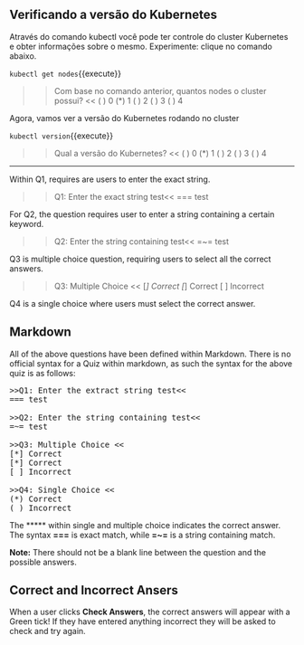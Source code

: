 ## Verificando a versão do Kubernetes

Através do comando kubectl você pode ter controle do cluster Kubernetes e obter informações sobre o mesmo. 
Experimente: clique no comando abaixo.

`kubectl get nodes`{{execute}}

>> Com base no comando anterior, quantos nodes o cluster possui? <<
( ) 0
(*) 1
( ) 2
( ) 3
( ) 4

Agora, vamos ver a versão do Kubernetes rodando no cluster

`kubectl version`{{execute}}

>> Qual a versão do Kubernetes? <<
( ) 0
(*) 1
( ) 2
( ) 3
( ) 4

----------------------------------------------------------------------------------
Within Q1, requires are users to enter the exact string.

>>Q1: Enter the exact string test<<
=== test

For Q2, the question requires user to enter a string containing a certain keyword.

>>Q2: Enter the string containing test<<
=~= test

Q3 is multiple choice question, requiring users to select all the correct answers.

>>Q3: Multiple Choice <<
[*] Correct
[*] Correct
[ ] Incorrect

Q4 is a single choice where users must select the correct answer.



## Markdown

All of the above questions have been defined within Markdown. There is no official syntax for a Quiz within markdown, as such the syntax for the above quiz is as follows:

<pre>
>>Q1: Enter the extract string test<<
=== test

>>Q2: Enter the string containing test<<
=~= test

>>Q3: Multiple Choice <<
[*] Correct
[*] Correct
[ ] Incorrect

>>Q4: Single Choice <<
(*) Correct
( ) Incorrect
</pre>

The ***** within single and multiple choice indicates the correct answer. The syntax **===** is exact match, while **=~=** is a string containing match.

**Note:** There should not be a blank line between the question and the possible answers.

## Correct and Incorrect Ansers

When a user clicks **Check Answers**, the correct answers will appear with a Green tick! If they have entered anything incorrect they will be asked to check and try again.
